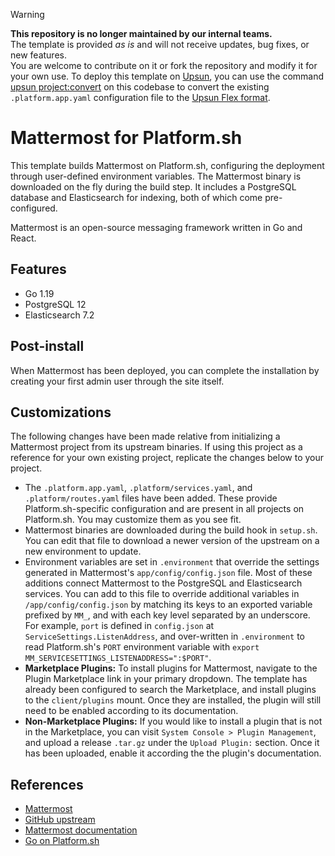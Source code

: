 > [!WARNING]
> **This repository is no longer maintained by our internal teams.**  
> The template is provided *as is* and will not receive updates, bug fixes, or new features.  
> You are welcome to contribute on it or fork the repository and modify it for your own use.
> To deploy this template on [Upsun](https://www.upsun.com), you can use the command [upsun project:convert](https://docs.upsun.com/administration/cli/reference.html#projectconvert)
> on this codebase to convert the existing `.platform.app.yaml` configuration file to the [Upsun Flex format](https://docs.upsun.com/create-apps/app-reference/single-runtime-image.html).

# Mattermost for Platform.sh

This template builds Mattermost on Platform.sh, configuring the deployment through user-defined environment variables.  The Mattermost binary is downloaded on the fly during the build step.  It includes a PostgreSQL database and Elasticsearch for indexing, both of which come pre-configured.

Mattermost is an open-source messaging framework written in Go and React.

## Features

* Go 1.19
* PostgreSQL 12
* Elasticsearch 7.2

## Post-install

When Mattermost has been deployed, you can complete the installation by creating your first admin user through the site itself.

## Customizations

The following changes have been made relative from initializing a Mattermost project from its upstream binaries. If using this project as a reference for your own existing project, replicate the changes below to your project.

* The `.platform.app.yaml`, `.platform/services.yaml`, and `.platform/routes.yaml` files have been added.  These provide Platform.sh-specific configuration and are present in all projects on Platform.sh.  You may customize them as you see fit.
* Mattermost binaries are downloaded during the build hook in `setup.sh`. You can edit that file to download a newer version of the upstream on a new environment to update.
* Environment variables are set in `.environment` that override the settings generated in Mattermost's `app/config/config.json` file. Most of these additions connect Mattermost to the PostgreSQL and Elasticsearch services. You can add to this file to override additional variables in `/app/config/config.json` by matching its keys to an exported variable prefixed by `MM_`, and with each key level separated by an underscore. For example, `port` is defined in `config.json` at `ServiceSettings.ListenAddress`, and over-written in `.environment` to read Platform.sh's `PORT` environment variable with `export MM_SERVICESETTINGS_LISTENADDRESS=":$PORT"`.
* **Marketplace Plugins:** To install plugins for Mattermost, navigate to the Plugin Marketplace link in your primary dropdown. The template has already been configured to search the Marketplace, and install plugins to the `client/plugins` mount. Once they are installed, the plugin will still need to be enabled according to its documentation.
* **Non-Marketplace Plugins:** If you would like to install a plugin that is not in the Marketplace, you can visit `System Console > Plugin Management`, and upload a release `.tar.gz` under the `Upload Plugin:` section. Once it has been uploaded, enable it according the the plugin's documentation.

## References

* [Mattermost](https://mattermost.com/)
* [GitHub upstream](https://github.com/mattermost/mattermost-server)
* [Mattermost documentation](https://docs.mattermost.com/)
* [Go on Platform.sh](https://docs.platform.sh/languages/go.html)
